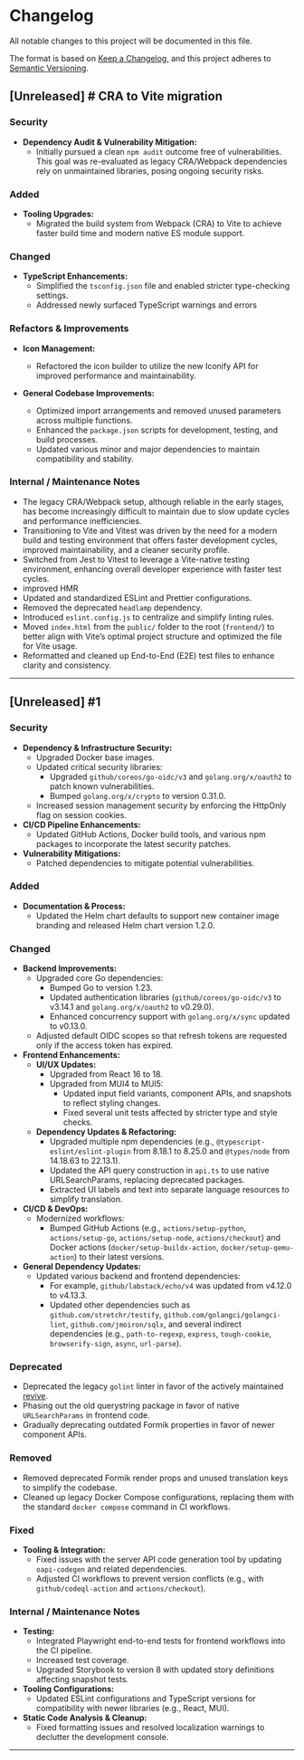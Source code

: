 # Changelog

All notable changes to this project will be documented in this file.

The format is based on [Keep a Changelog](https://keepachangelog.com/en/1.0.0/), and this project adheres to [Semantic Versioning](https://semver.org/spec/v2.0.0.html).

## [Unreleased] # CRA to Vite migration

### Security
- **Dependency Audit & Vulnerability Mitigation:**
  - Initially pursued a clean `npm audit` outcome free of vulnerabilities. This goal was re-evaluated as legacy CRA/Webpack dependencies rely on unmaintained libraries, posing ongoing security risks.

### Added
- **Tooling Upgrades:**
  - Migrated the build system from Webpack (CRA) to Vite to achieve faster build time and modern native ES module support.

### Changed
  
- **TypeScript Enhancements:**
  - Simplified the `tsconfig.json` file and enabled stricter type-checking settings.
  - Addressed newly surfaced TypeScript warnings and errors

### Refactors & Improvements
- **Icon Management:**
  - Refactored the icon builder to utilize the new Iconify API for improved performance and maintainability.
  
- **General Codebase Improvements:**
  - Optimized import arrangements and removed unused parameters across multiple functions.
  - Enhanced the `package.json` scripts for development, testing, and build processes.
  - Updated various minor and major dependencies to maintain compatibility and stability.

### Internal / Maintenance Notes
  - The legacy CRA/Webpack setup, although reliable in the early stages, has become increasingly difficult to maintain due to slow update cycles and performance inefficiencies.
  - Transitioning to Vite and Vitest was driven by the need for a modern build and testing environment that offers faster development cycles, improved maintainability, and a cleaner security profile.
  - Switched from Jest to Vitest to leverage a Vite-native testing environment, enhancing overall developer experience with faster test cycles.
  - improved HMR
  - Updated and standardized ESLint and Prettier configurations.
  - Removed the deprecated `headlamp` dependency.
  - Introduced `eslint.config.js` to centralize and simplify linting rules.
  - Moved `index.html` from the `public/` folder to the root (`frontend/`) to better align with Vite’s optimal project structure and optimized the file for Vite usage.
  - Reformatted and cleaned up End-to-End (E2E) test files to enhance clarity and consistency.

---

## [Unreleased] #1

### Security
- **Dependency & Infrastructure Security:**
  - Upgraded Docker base images.
  - Updated critical security libraries:
    - Upgraded `github/coreos/go-oidc/v3` and `golang.org/x/oauth2` to patch known vulnerabilities.
    - Bumped `golang.org/x/crypto` to version 0.31.0.
  - Increased session management security by enforcing the HttpOnly flag on session cookies.
- **CI/CD Pipeline Enhancements:**
  - Updated GitHub Actions, Docker build tools, and various npm packages to incorporate the latest security patches.
- **Vulnerability Mitigations:**
  - Patched dependencies to mitigate potential vulnerabilities.

### Added
- **Documentation & Process:**
  - Updated the Helm chart defaults to support new container image branding and released Helm chart version 1.2.0.

### Changed
- **Backend Improvements:**
  - Upgraded core Go dependencies:
    - Bumped Go to version 1.23.
    - Updated authentication libraries (`github/coreos/go-oidc/v3` to v3.14.1 and `golang.org/x/oauth2` to v0.29.0).
    - Enhanced concurrency support with `golang.org/x/sync` updated to v0.13.0.
  - Adjusted default OIDC scopes so that refresh tokens are requested only if the access token has expired.
- **Frontend Enhancements:**
  - **UI/UX Updates:**
    - Upgraded from React 16 to 18.
    - Upgraded from MUI4 to MUI5:
      - Updated input field variants, component APIs, and snapshots to reflect styling changes.
      - Fixed several unit tests affected by stricter type and style checks.
  - **Dependency Updates & Refactoring:**
    - Upgraded multiple npm dependencies (e.g., `@typescript-eslint/eslint-plugin` from 8.18.1 to 8.25.0 and `@types/node` from 14.18.63 to 22.13.1).
    - Updated the API query construction in `api.ts` to use native URLSearchParams, replacing deprecated packages.
    - Extracted UI labels and text into separate language resources to simplify translation.
- **CI/CD & DevOps:**
  - Modernized workflows:
    - Bumped GitHub Actions (e.g., `actions/setup-python`, `actions/setup-go`, `actions/setup-node`, `actions/checkout`) and Docker actions (`docker/setup-buildx-action`, `docker/setup-qemu-action`) to their latest versions.
- **General Dependency Updates:**
  - Updated various backend and frontend dependencies:
    - For example, `github/labstack/echo/v4` was updated from v4.12.0 to v4.13.3.
    - Updated other dependencies such as `github.com/stretchr/testify`, `github.com/golangci/golangci-lint`, `github.com/jmoiron/sqlx`, and several indirect dependencies (e.g., `path-to-regexp`, `express`, `tough-cookie`, `browserify-sign`, `async`, `url-parse`).

### Deprecated
- Deprecated the legacy `golint` linter in favor of the actively maintained [revive](https://github.com/mgechev/revive).
- Phasing out the old querystring package in favor of native `URLSearchParams` in frontend code.
- Gradually deprecating outdated Formik properties in favor of newer component APIs.

### Removed
- Removed deprecated Formik render props and unused translation keys to simplify the codebase.
- Cleaned up legacy Docker Compose configurations, replacing them with the standard `docker compose` command in CI workflows.

### Fixed
- **Tooling & Integration:**
  - Fixed issues with the server API code generation tool by updating `oapi-codegen` and related dependencies.
  - Adjusted CI workflows to prevent version conflicts (e.g., with `github/codeql-action` and `actions/checkout`).

### Internal / Maintenance Notes
- **Testing:**
  - Integrated Playwright end-to-end tests for frontend workflows into the CI pipeline.
  - Increased test coverage.
  - Upgraded Storybook to version 8 with updated story definitions affecting snapshot tests.
- **Tooling Configurations:**
  - Updated ESLint configurations and TypeScript versions for compatibility with newer libraries (e.g., React, MUI).
- **Static Code Analysis & Cleanup:**
  - Fixed formatting issues and resolved localization warnings to declutter the development console.
---

